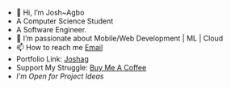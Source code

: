 
- 👋 Hi, I’m Josh~Agbo<Joshag>
- A Computer Science Student
- A Software Engineer.
- 👀 I’m passionate about  Mobile/Web Development | ML | Cloud
- 📫 How to reach me [Email](mailto:developer.gemjoshua@gmail.com)
- Portfolio Link: [Joshag](https://bit.ly/3et3PKK)
- Support My Struggle: [Buy Me A Coffee](https://bit.ly/48zy9gJ)
- _I'm Open for Project Ideas_

<!---
gemjoshua/gemjoshua is a ✨ special ✨ repository because its `README.md` (this file) appears on your GitHub profile.
You can click the Preview link to take a look at your changes.
--->
